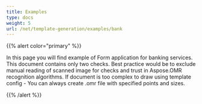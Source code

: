```yaml
---
title: Examples
type: docs
weight: 5
url: /net/template-generation/examples/bank
---
```


{{% alert color="primary" %}} 

In this page you will find example of Form application for banking services.
This document contains only two checks. Best practice would be to exclude manual reading of scanned image for checks and trust in Aspose.OMR recognition algorithms.
If document is too complex to draw using template config - You can always create .omr file with specified points and sizes.

{{% /alert %}}